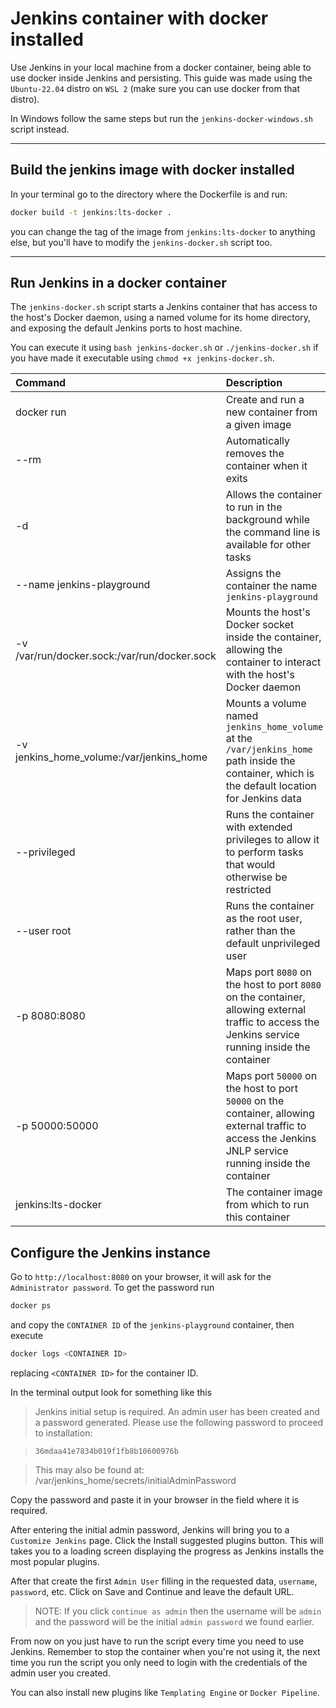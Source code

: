 # Jenkins container with docker installed

Use Jenkins in your local machine from a docker container, being able to use docker inside Jenkins and persisting. This guide was made using the `Ubuntu-22.04` distro on `WSL 2` (make sure you can use docker from that distro).

In Windows follow the same steps but run the `jenkins-docker-windows.sh` script instead.

---

## Build the jenkins image with docker installed

In your terminal go to the directory where the Dockerfile is and run:

```bash
docker build -t jenkins:lts-docker .
```

you can change the tag of the image from `jenkins:lts-docker` to anything else, but you'll have to modify the `jenkins-docker.sh` script too.

---

## Run Jenkins in a docker container

The `jenkins-docker.sh` script starts a Jenkins container that has access to the host's Docker daemon, using a named volume for its home directory, and exposing the default Jenkins ports to host machine.

You can execute it using `bash jenkins-docker.sh` or `./jenkins-docker.sh` if you have made it executable using `chmod +x jenkins-docker.sh`.

| Command                                       | Description                                                                                                                                               |
| :-------------------------------------------- | :-------------------------------------------------------------------------------------------------------------------------------------------------------  |
| docker run                                    | Create and run a new container from a given image                                                                                                         |
| --rm                                          | Automatically removes the container when it exits                                                                                                         |
| -d                                            | Allows the container to run in the background while the command line is available for other tasks                                                         |
| --name jenkins-playground                     | Assigns the container the name `jenkins-playground`                                                                                                       |
| -v /var/run/docker.sock:/var/run/docker.sock  | Mounts the host's Docker socket inside the container, allowing the container to interact with the host's Docker daemon                                    |
| -v jenkins_home_volume:/var/jenkins_home      | Mounts a volume named `jenkins_home_volume` at the `/var/jenkins_home` path inside the container, which is the default location for Jenkins data          |
| --privileged                                  | Runs the container with extended privileges to allow it to perform tasks that would otherwise be restricted                                               |
| --user root                                   | Runs the container as the root user, rather than the default unprivileged user                                                                            |
| -p 8080:8080                                  | Maps port `8080` on the host to port `8080` on the container, allowing external traffic to access the Jenkins service running inside the container        |
| -p 50000:50000                                | Maps port `50000` on the host to port `50000` on the container, allowing external traffic to access the Jenkins JNLP service running inside the container |
| jenkins:lts-docker                            | The container image from which to run this container                                                                                                      |

## Configure the Jenkins instance

Go to `http://localhost:8080` on your browser, it will ask for the `Administrator password`. To get the password run

```bash
docker ps
```

and copy the `CONTAINER ID` of the `jenkins-playground` container, then execute

```bash
docker logs <CONTAINER ID>
```
replacing `<CONTAINER ID>` for the container ID.

In the terminal output look for something like this

> Jenkins initial setup is required. An admin user has been created and a password generated.
Please use the following password to proceed to installation:

> `36mdaa41e7834b019f1fb8b10600976b`

> This may also be found at: /var/jenkins_home/secrets/initialAdminPassword

Copy the password and paste it in your browser in the field where it is required.

After entering the initial admin password, Jenkins will bring you to a `Customize Jenkins` page. Click the Install suggested plugins button. This will takes you to a loading screen displaying the progress as Jenkins installs the most popular plugins.

After that create the first `Admin User` filling in the requested data, `username`, `password`, etc. Click on Save and Continue and leave the default URL.

> NOTE: If you click `continue as admin` then the username will be `admin` and the password will be the initial `admin password` we found earlier.

From now on you just have to run the script every time you need to use Jenkins. Remember to stop the container when you're not using it, the next time you run the script you only need to login with the credentials of the admin user you created.

You can also install new plugins like `Templating Engine` or `Docker Pipeline`.

